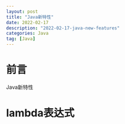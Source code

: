 ```yaml
---
layout: post
title: "Java新特性"
date: 2022-02-17
description: "2022-02-17-java-new-features"
categories: Java
tag: [Java]
---
```


# 前言

Java新特性

# lambda表达式

   
